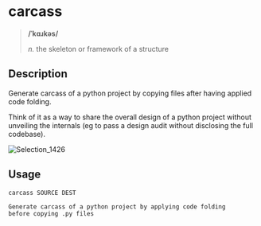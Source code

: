 # carcass

> **/ˈkɑɹkəs/**
>    
>    *n.* the skeleton or framework of a structure

## Description

Generate carcass of a python project by copying files after having applied code folding.

Think of it as a way to share the overall design of a python project without unveiling the internals (eg to pass a design audit without disclosing the full codebase).

![Selection_1426](https://user-images.githubusercontent.com/84227/211879599-b90b113e-f751-4caa-b6c4-f1a7910032bb.png)


## Usage

~~~
carcass SOURCE DEST

Generate carcass of a python project by applying code folding
before copying .py files
~~~
